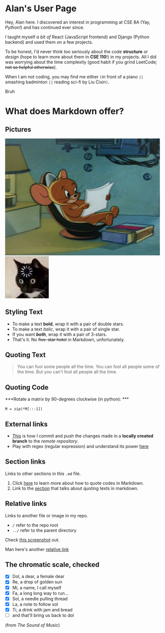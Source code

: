 # Alan's User Page
Hey, Alan here. I discovered an interest in programming at CSE 8A (Yay, *Python!*) and has continued ever since. 

I taught myself *a bit of* React (JavaScript frontend) and Django (Python backend) and used them on a few projects. 

To be honest, I'd never think too seriously about the code **structure** or *design* (hope to learn more about them in **CSE 110**!) in my projects. All I did was worrying about the time complexity (good habit if you grind LeetCode; ~~not so helpful otherwise~~). 

When I am not coding, you may find me either `(`in front of a piano `||` smashing badminton `||` reading sci-fi by Liu Cixin`)`. 

Bruh


# What does Markdown offer?

## Pictures
![Jerry](img/jerry.jpg)
![Not Tom](img/notTom.jpg)

## Styling Text
- To make a text **bold**, wrap it with a pair of double stars. 
- To make a text *italic*, wrap it with a pair of single star.
- If you want ***both***, wrap it with a pair of 3-stars. 
- That's it. No ~~five-star hotel~~ in Markdown, unfortunately.

## Quoting Text
> You can fool some people all the time. You can fool all people some of the time. But you can't fool all people all the time. 

## Quoting Code
***Rotate a matrix by 90-degrees clockwise (in python): ***

`M = zip(*M[::-1])`

## External links
- [This](screenshots/456.%20add%20%2B%20commit%20%2B%20push%20newly%20created%20local%20branch%20to%20remote%20repo.png) 
is how I commit and push the changes made in a **locally created branch** to the *remote repository*. 
- Play with regex (regular expression) and understand its power [here](https://regex101.com/)

## Section links
Links to other sections in this `.md` file.
1. Click [here](#quoting-code) to learn more about how to quote codes in Markdown. 
2. Link to the [section](#external-links) that talks about quoting texts in markdown. 

## Relative links
Links to another file or image in my repo. 
- `/` refer to the repo root
- `../` refer to the parent directory

Check [this screenshot](screenshots/1.%20git%20clone%20repository.png) out.

Man here's another [relative link](screenshots/7.%20staged%20changes%20(cmd%20line).png)

## The chromatic scale, checked
- [x]  Dol, a dear, a female dear
- [x]  Re, a drop of golden sun
- [x]  Mi, a name, I call myself
- [x]  Fa, a long long way to run...
- [x]  Sol, a needle pulling thread
- [x]  La, a note to follow sol
- [x]  Ti, a drink with jam and bread
- [ ]  and that'll bring us back to dol
    
(from *The Sound of Music*)
